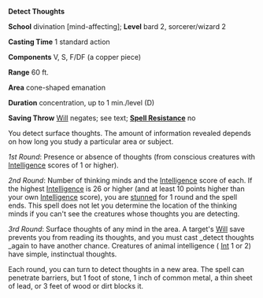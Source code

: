  **Detect Thoughts**

**School** divination [mind-affecting]; **Level** bard 2, sorcerer/wizard 2

**Casting Time** 1 standard action

**Components** V, S, F/DF (a copper piece)

**Range** 60 ft.

**Area** cone-shaped emanation

**Duration** concentration, up to 1 min./level (D)

**Saving Throw** [Will](../combat.md#_will) negates; see text; **[Spell Resistance](../glossary.md#_spell-resistance)** no

You detect surface thoughts. The amount of information revealed depends on how long you study a particular area or subject.

_1st Round_: Presence or absence of thoughts (from conscious creatures with [Intelligence](../gettingStarted.md#_intelligence) scores of 1 or higher).

_2nd Round_: Number of thinking minds and the [Intelligence](../gettingStarted.md#_intelligence) score of each. If the highest [Intelligence](../gettingStarted.md#_intelligence) is 26 or higher (and at least 10 points higher than your own [Intelligence](../gettingStarted.md#_intelligence) score), you are [stunned](../glossary.md#_stunned) for 1 round and the spell ends. This spell does not let you determine the location of the thinking minds if you can't see the creatures whose thoughts you are detecting.

_3rd Round_: Surface thoughts of any mind in the area. A target's [Will](../combat.md#_will) save prevents you from reading its thoughts, and you must cast _detect thoughts _again to have another chance. Creatures of animal intelligence ( [Int](../gettingStarted.md#_intelligence) 1 or 2) have simple, instinctual thoughts.

Each round, you can turn to detect thoughts in a new area. The spell can penetrate barriers, but 1 foot of stone, 1 inch of common metal, a thin sheet of lead, or 3 feet of wood or dirt blocks it.

